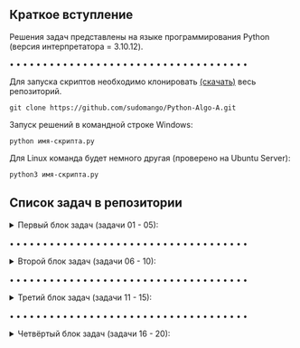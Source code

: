 ## Краткое вступление

Решения задач представлены на языке программирования Python (версия интерпретатора = 3.10.12).

• • • • • • • • • • • • • • • • • • • • • • • • • • • • • • • • • • • •

Для запуска скриптов необходимо клонировать [(скачать)](https://github.com/sudomango/Python-Algo-A/archive/refs/heads/main.zip) весь репозиторий.

```shell
git clone https://github.com/sudomango/Python-Algo-A.git
```

Запуск решений в командной строке Windows:

```shell
python имя-скрипта.py
```

Для Linux команда будет немного другая (проверено на Ubuntu Server):

```bash
python3 имя-скрипта.py
```

## Список задач в репозитории

<details><summary>Первый блок задач (задачи 01 - 05):</summary>

<br>

01\. Интерполяция переменных: вывести "Hello, World!", после чего запросить имя пользователя и вывести в терминале "Hello, \<username\>!".

[Исходный код решения](https://github.com/sudomango/Python-Algo-A/blob/main/Block_01/01%20-%20hello_world.py)

02\. Функция, которая проверяет, является ли указанный год високосным.

[Исходный код решения](https://github.com/sudomango/Python-Algo-A/blob/main/Block_01/02%20-%20is_leap_year.py)

03\. Вывести в терминале текущую дату и время в удобном для чтения формате (например, "Текущая дата и время: 10.10.2023 13:56:23, день недели: вторник.").

[Исходный код решения](https://github.com/sudomango/Python-Algo-A/blob/main/Block_01/03%20-%20cur_date_and_time.py)

04\. Функция, которая проверяет, является ли число, переданное в качестве аргумента, простым.

[Исходный код решения](https://github.com/sudomango/Python-Algo-A/blob/main/Block_01/04%20-%20is_prime_number.py)

05\. Функция, которая генерирует одномерный массив случайных целых чисел размером count. Все числа должны находиться в диапазоне min_value ... max_value. Дополнительно можно реализовать возможность генерации массива, состоящего только из уникальных (неповторяющихся) элементов.

[Исходный код решения](https://github.com/sudomango/Python-Algo-A/blob/main/Block_01/05%20-%20random_int_array.py)

</details>

<div style="margin-top: 16px"></div>

• • • • • • • • • • • • • • • • • • • • • • • • • • • • • • • • • • • •

<details><summary>Второй блок задач (задачи 06 - 10):</summary>

<br>

06\. Дан одномерный массив чисел размером k (1 <= k <= 1000). Вывести на экран минимальный, максимальный элементы массива, а также сумму и среднее арифметическое всех элементов массива.

[Исходный код решения](https://github.com/sudomango/Python-Algo-A/blob/main/Block_02/06%20-%20min_max_sum.py)

07\. Фильтрация исходного массива: Дан массив из 100 случайных целых чисел. Создать два новых массива на основе первого = в первом оставить только чётные положительные числа, во втором - двузначные числа, кратные 10. Вывести оригинальный массив и оба получившихся массива на экран консоли.

[Исходный код решения](https://github.com/sudomango/Python-Algo-A/blob/main/Block_02/07%20-%20array_filter.py)

08\. Перевернуть все символы в строке, не используя встроенные в язык функции, типа string.reverse.

[Исходный код решения](https://github.com/sudomango/Python-Algo-A/blob/main/Block_02/08%20-%20string_reverse.py)

09\. Поменять значения двух целочисленных переменных, не используя при этом третью (три способа).

[Исходный код решения](https://github.com/sudomango/Python-Algo-A/blob/main/Block_02/09%20-%20swap_variables.py)

10\. Использование ассоциативных массивов: Зарплата сотрудника вычисляется по формуле = 1000$ + 20$ за каждый отработанный час + 30$ за каждого нового клиента. Подсчитать зарплату каждого из сотрудников. Вывести их в порядке от "лучшего" к "худшему". Каждый сотрудник представляет собой ассоциативный массив.

[Исходный код решения](https://github.com/sudomango/Python-Algo-A/blob/main/Block_02/10%20-%20salary_amount_calculate.py)

</details>

<div style="margin-top: 16px"></div>

• • • • • • • • • • • • • • • • • • • • • • • • • • • • • • • • • • • •

<details><summary>Третий блок задач (задачи 11 - 15):</summary>

<br>

11\. Задача номер 9, но для строковых переменных (поменять их значения, не используя при этом третью).

[Исходный код решения](https://github.com/sudomango/Python-Algo-A/blob/main/Block_03/11%20-%20swap_two_strings.py)

12\. Нарисовать в терминале фигуру "ёлочка" из символов * (снежинка) и пробелов (располагаются между снежинками). Ёлочка должна быть симметричной, на первой строке = одна снежинка, на второй = две и т. д. Высота ёлочки задаётся пользователем, но она не должна превышать 40 строк (необходимо проверить этот параметр программно). Желательно реализовать рекурсивный алгоритм "отрисовки".

[Исходный код решения](https://github.com/sudomango/Python-Algo-A/blob/main/Block_03/12%20-%20recursion_tree.py)

13\. Вывести на экран длину вектора по трём заданным координатам = x, y, z.

[Исходный код решения](https://github.com/sudomango/Python-Algo-A/blob/main/Block_03/13%20-%20vector_length.py)

14\. Дан список продуктов на складе. У каждого есть срок его изготовления и срок годности (всегда указан в днях). Необходимо проверить, какие продукты на текущую дату можно считать просроченными, а какие - всё ещё свежими. Даты можно указать любые, главное, чтобы было видно, что функция работает правильно.

[Исходный код решения](https://github.com/sudomango/Python-Algo-A/blob/main/Block_03/14%20-%20is_still_fresh.py)

15\. Реализовать программу "Калькулятор для вклада". Пользователь вводит начальную сумму и количество месяцев, после чего должен получить финальную сумму, которая будет на вкладе по истечению указанного им срока. Условия вклада такие: любая сумма до 6 месяцев (включительно) = 6.5% годовых; если вклад делается на срок больше 6 месяцев, то для сумм больше 500.000 процентная ставка = 8%, для сумм меньших или равных 500.000 = 10%. Все вклады идут с ежемесячной капитализацией процентов (проценты каждый месяц прибавляются к сумме вклада, и в новом месяце процент считается уже от новой суммы).

[Исходный код решения](https://github.com/sudomango/Python-Algo-A/blob/main/Block_03/15%20-%20deposit_calculator.py)

</details>

<div style="margin-top: 16px"></div>

• • • • • • • • • • • • • • • • • • • • • • • • • • • • • • • • • • • •

<details><summary>Четвёртый блок задач (задачи 16 - 20):</summary>

<br>

16\. Необходимо рекурсивно обойти все элементы двухмерного списка и вывести их на экран в виде матрицы (через пробел или через запятую).

Например: список = [[1, -4, 5], [12, 0, -9], [3, 10, 83]]. На экране должно получиться:

1, -4, 5<br>
12, 0, -9<br>
3, 10, 83

В списке могут быть только целые числа (положительные и отрицательные). Порядок рекурсивного обхода - на усмотрение разработчика.

[Исходный код решения](https://github.com/sudomango/Python-Algo-A/blob/main/Block_04/16%20-%20read_array_recursive.py)

17\. Даны две строки, необходимо выяснить являются ли они анаграммами? В содержании строк следует учитывать только буквы и цифры. Пробелы и знаки препинания необходимо удалить или игнорировать их при сравнении.

[Исходный код решения](https://github.com/sudomango/Python-Algo-A/blob/main/Block_04/17%20-%20is_an_anagram.py)

18\. В текстовом файле записана произвольная строка или текст. Пользователь вводит символ или подстроку, необходимо вывести, какое количество раз она повторяется в исходном тексте. Поиск сделать case-insensitive (регистро-независимый).

[Исходный код решения](https://github.com/sudomango/Python-Algo-A/blob/main/Block_04/18%20-%20repeated_elements_count.py)

19\. Пользователь вводит две даты в заданном формате. Необходимо вывести разницу между этими датами в днях.

[Исходный код решения](https://github.com/sudomango/Python-Algo-A/blob/main/Block_04/19%20-%20two_dates_difference.py)

20\. Реализовать функции dec_to_hex, hex_to_dec, dec_to_bin, bin_to_dec, rgb_to_hex, hex_to_rgb без использования встроенных функций и методов языка для перевода и парсинга. Проверить правильность этих функций на примерах.

[Исходный код решения](https://github.com/sudomango/Python-Algo-A/blob/main/Block_04/20%20-%20dec_to_hex%2C%20hex_to_dec.py)

</details>

<div style="margin-top: 16px"></div>